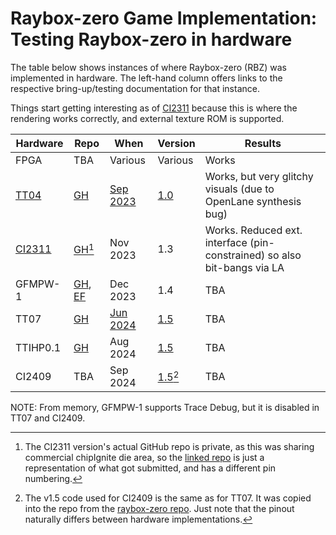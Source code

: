 # Raybox-zero Game Implementation: Testing Raybox-zero in hardware

The table below shows instances of where Raybox-zero (RBZ) was implemented in hardware. The left-hand column offers links to the respective bring-up/testing documentation for that instance.

Things start getting interesting as of [CI2311](./CI2311.md) because this is where the rendering works correctly, and external texture ROM is supported.

| Hardware | Repo | When | Version | Results |
|-|-|-|-|-|
| FPGA | TBA | Various | Various | Works |
| [TT04](https://github.com/algofoogle/tt04-raybox-zero/tree/main/demoboard) | [GH](https://github.com/algofoogle/tt04-raybox-zero) | [Sep 2023](https://tinytapeout.com/runs/tt04/tt_um_algofoogle_raybox_zero) | [1.0](https://github.com/algofoogle/raybox-zero/releases/tag/1.0) | Works, but very glitchy visuals (due to OpenLane synthesis bug) |
| [CI2311](./CI2311.md) | [GH](https://github.com/algofoogle/raybox-zero-caravel)[^1] | Nov 2023 | 1.3 | Works. Reduced ext. interface (pin-constrained) so also bit-bangs via LA |
| GFMPW-1 | [GH](https://github.com/algofoogle/algofoogle-multi-caravel), [EF](https://repositories.efabless.com/algofoogle/ztoa-team-group-caravel) | Dec 2023 | 1.4 | TBA |
| TT07 | [GH](https://github.com/algofoogle/tt07-raybox-zero) | [Jun 2024](https://tinytapeout.com/runs/tt07/tt_um_algofoogle_raybox_zero) | [1.5](https://github.com/algofoogle/raybox-zero/releases/tag/1.5) | TBA |
| TTIHP0.1 | [GH](https://github.com/TinyTapeout/tinytapeout-ihp-0p1) | Aug 2024 | [1.5](https://github.com/algofoogle/raybox-zero/releases/tag/1.5) | TBA | 
| CI2409 | TBA | Sep 2024 | [1.5](https://github.com/algofoogle/raybox-zero/releases/tag/1.5)[^2] | TBA |

NOTE: From memory, GFMPW-1 supports Trace Debug, but it is disabled in TT07 and CI2409.

[^1]: The CI2311 version's actual GitHub repo is private, as this was sharing commercial chipIgnite die area, so the [linked repo](https://github.com/algofoogle/raybox-zero-caravel) is just a representation of what got submitted, and has a different pin numbering.
[^2]: The v1.5 code used for CI2409 is the same as for TT07. It was copied into the repo from the [raybox-zero repo](https://github.com/algofoogle/raybox-zero). Just note that the pinout naturally differs between hardware implementations.
